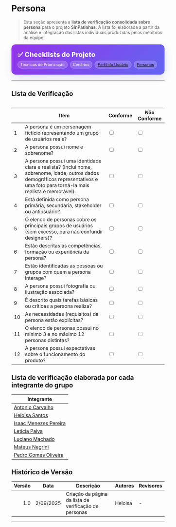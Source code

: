 # Persona

> Esta seção apresenta a **lista de verificação consolidada sobre persona** para o projeto **SinPatinhas**. A lista foi elaborada a partir da análise e integração das listas individuais produzidas pelos membros da equipe.

<div class="plan-hero">
  <div class="plan-hero__title">✅ Checklists do Projeto</div>
  <div class="plan-hero__chips">
    <span class="chip">Técnicas de Priorização</span>
    <span class="chip">Cenários</span>
    <a href="#/elicitacao/listas_verificacao/listas_verificacao_perfil_usuario.md" class="chip">
         Perfil do Usuário
    </a>
    <a href="#/elicitacao/listas_verificacao/lista_personas.md" class="chip">
        Personas
    </a>

  </div>
</div>

---

## Lista de Verificação

<div class="plan-grid">


</div>

<table>
    <thead>
        <tr>
            <th></th>
            <th>Item</th>
            <th>Conforme</th>
            <th>Não Conforme</th>
        </tr>
    </thead>
    <tbody>
    <tr>
      <td>1</td>
      <td>A persona é um personagem fictício representando um grupo de usuários reais?</td>
      <td><input type="checkbox" name="conforme1"></td>
      <td><input type="checkbox" name="nao_conforme1"></td>
    </tr>
    <tr>
      <td>2</td>
      <td>A persona possui nome e sobrenome?</td>
      <td><input type="checkbox" name="conforme2"></td>
      <td><input type="checkbox" name="nao_conforme2"></td>
    </tr>
    <tr>
      <td>3</td>
      <td>A persona possui uma identidade clara e realista? (Inclui nome, sobrenome, idade, outros dados demográficos representativos e uma foto para torná-la mais realista e memorável).</td>
      <td><input type="checkbox" name="conforme3"></td>
      <td><input type="checkbox" name="nao_conforme3"></td>
    </tr>
    <tr>
      <td>4</td>
      <td>Está definida como persona primária, secundária, stakeholder ou antiusuário?</td>
      <td><input type="checkbox" name="conforme4"></td>
      <td><input type="checkbox" name="nao_conforme4"></td>
    </tr>
    <tr>
      <td>5</td>
      <td>O elenco de personas cobre os principais grupos de usuários (sem excesso, para não confundir designers)?</td>
      <td><input type="checkbox" name="conforme5"></td>
      <td><input type="checkbox" name="nao_conforme5"></td>
    </tr>
    <tr>
      <td>6</td>
      <td>Estão descritas as competências, formação ou experiência da persona?</td>
      <td><input type="checkbox" name="conforme6"></td>
      <td><input type="checkbox" name="nao_conforme6"></td>
    </tr>
    <tr>
      <td>7</td>
      <td>Estão identificadas as pessoas ou grupos com quem a persona interage?</td>
      <td><input type="checkbox" name="conforme7"></td>
      <td><input type="checkbox" name="nao_conforme7"></td>
    </tr>
    <tr>
      <td>8</td>
      <td>A persona possui fotografia ou ilustração associada?</td>
      <td><input type="checkbox" name="conforme8"></td>
      <td><input type="checkbox" name="nao_conforme8"></td>
    </tr>
    <tr>
      <td>9</td>
      <td>É descrito quais tarefas básicas ou críticas a persona realiza?</td>
      <td><input type="checkbox" name="conforme9"></td>
      <td><input type="checkbox" name="nao_conforme9"></td>
    </tr>
    <tr>
      <td>10</td>
      <td>As necessidades (requisitos) da persona estão explícitas?</td>
      <td><input type="checkbox" name="conforme10"></td>
      <td><input type="checkbox" name="nao_conforme10"></td>
    </tr>
    <tr>
      <td>11</td>
      <td>O elenco de personas possui no mínimo 3 e no máximo 12 personas distintas?</td>
      <td><input type="checkbox" name="conforme11"></td>
      <td><input type="checkbox" name="nao_conforme11"></td>
    </tr>
    <tr>
      <td>12</td>
      <td>A persona possui expectativas sobre o funcionamento do produto?</td>
      <td><input type="checkbox" name="conforme12"></td>
      <td><input type="checkbox" name="nao_conforme12"></td>
    </tr>
    </tbody>
</table>


## Lista de verificação elaborada por cada integrante do grupo

| Integrante |
|------------|
| [Antonio Carvalho]() |
| [Heloisa Santos](https://drive.google.com/file/d/1K0e3XNcUESht1RplX1DdndrmKwyfXzac/view?usp=sharing) |
| [Isaac Menezes Pereira]() |
| [Letícia Paiva]() |
| [Luciano Machado]() |
| [Mateus Negrini]() |
| [Pedro Gomes Oliveira]() |

## Histórico de Versão

| Versão | Data       | Descrição                                   | Autores  | Revisores |
|-------:|------------|----------------------------------------------|----------|-----------|
| 1.0    | 2/09/2025 | Criação da página da lista de verificação de personas   | Heloisa  | -         |

---

<style>
:root{
  --sp-blue: #3766ae;      
  --sp-blue-600:#2f5a9b;
  --sp-blue-100:#e8f0fb;
  --muted: #475569;
  --bg-card: #ffffff;
  --ring: rgba(55,102,174,.25);
}

/* ====== Hero ====== */
.plan-hero{
  background: linear-gradient(135deg, #9333ea 0%, #6366f1 100%);
  border-radius: 14px;
  padding: 1.25rem 1.25rem;
  color: #fff;
  margin: .5rem 0 1.25rem;
  box-shadow: 0 10px 24px rgba(99,102,241,.18);
}
.plan-hero__title{
  font-size: 1.35rem;
  font-weight: 800;
  letter-spacing: .3px;
}
.plan-hero__chips{ margin-top: .5rem; display:flex; gap:.5rem; flex-wrap: wrap; }
.chip{
  font-size: .8rem;
  background: rgba(255,255,255,.18);
  border: 1px solid rgba(255,255,255,.35);
  padding: .25rem .55rem;
  border-radius: 999px;
  backdrop-filter: blur(2px);
}

/* ====== Grid ====== */
.plan-grid{
  display: grid;
  grid-template-columns: repeat(auto-fit, minmax(240px, 1fr));
  gap: 16px;
  align-items: stretch;
}

/* ====== Card ====== */
.card{
  display: block;
  text-decoration: none !important;
  background: var(--bg-card);
  border: 1px solid #e5e7eb;
  border-radius: 14px;
  padding: 16px 16px 14px;
  box-shadow: 0 2px 12px rgba(0,0,0,.04);
  transition: transform .2s ease, box-shadow .2s ease, border-color .2s ease;
  position: relative;
}
.card::before{
  content:"";
  position:absolute; inset:0;
  border-radius: 14px;
  padding:1px;
  background: linear-gradient(135deg, #8b5cf6 0%, #6366f1 100%);
  -webkit-mask: linear-gradient(#000 0 0) content-box, linear-gradient(#000 0 0);
  -webkit-mask-composite: xor; mask-composite: exclude;
  opacity:.0; transition: opacity .2s ease;
}
.card:hover{
  transform: translateY(-4px);
  box-shadow: 0 10px 22px rgba(0,0,0,.10);
  border-color: transparent;
}
.card:hover::before{ opacity: .9; }

.card__icon{
  width: 46px; height: 46px;
  border-radius: 12px;
  background: var(--sp-blue-100);
  display:grid; place-items:center;
  font-size: 1.35rem;
  margin-bottom: 10px;
  color: var(--sp-blue);
  box-shadow: inset 0 0 0 1px rgba(55,102,174,.12);
}
.card__title{
  font-weight: 700;
  font-size: 1.05rem;
  margin-bottom: 4px;
  color: #0f172a;
}
.card__desc{
  color: var(--muted);
  font-size: .95rem;
  line-height: 1.35;
}
</style>
